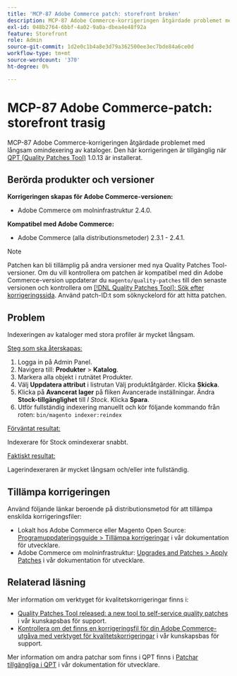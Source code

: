 ```yaml
---
title: 'MCP-87 Adobe Commerce patch: storefront broken'
description: MCP-87 Adobe Commerce-korrigeringen åtgärdade problemet med långsam omindexering av kataloger. Den här korrigeringen är tillgänglig när [QPT-verktyget (Quality Patches Tool)](/help/announcements/adobe-commerce-announcements/magento-quality-patches-released-new-tool-to-self-serve-quality-patches.md) 1.0.13 är installerat.
exl-id: 048b2764-6bbf-4a02-9a0a-dbea4e48f92a
feature: Storefront
role: Admin
source-git-commit: 1d2e0c1b4a8e3d79a362500ee3ec7bde84a6ce0d
workflow-type: tm+mt
source-wordcount: '370'
ht-degree: 0%

---
```


# MCP-87 Adobe Commerce-patch: storefront trasig

MCP-87 Adobe Commerce-korrigeringen åtgärdade problemet med långsam omindexering av kataloger. Den här korrigeringen är tillgänglig när [QPT (Quality Patches Tool)](/help/announcements/adobe-commerce-announcements/magento-quality-patches-released-new-tool-to-self-serve-quality-patches.md) 1.0.13 är installerat.

## Berörda produkter och versioner

**Korrigeringen skapas för Adobe Commerce-versionen:**

* Adobe Commerce om molninfrastruktur 2.4.0.

**Kompatibel med Adobe Commerce:**

* Adobe Commerce (alla distributionsmetoder) 2.3.1 - 2.4.1.

>[!NOTE]
>
>Patchen kan bli tillämplig på andra versioner med nya Quality Patches Tool-versioner. Om du vill kontrollera om patchen är kompatibel med din Adobe Commerce-version uppdaterar du `magento/quality-patches` till den senaste versionen och kontrollera om [[!DNL Quality Patches Tool]: Sök efter korrigeringssida](https://devdocs.magento.com/quality-patches/tool.html#patch-grid). Använd patch-ID:t som söknyckelord för att hitta patchen.

## Problem

Indexeringen av kataloger med stora profiler är mycket långsam.

<u>Steg som ska återskapas:</u>

1. Logga in på Admin Panel.
1. Navigera till: **Produkter** > **Katalog**.
1. Markera alla objekt i rutnätet Produkter.
1. Välj **Uppdatera attribut** i listrutan Välj produktåtgärder. Klicka **Skicka**.
1. Klicka på **Avancerat lager** på fliken Avancerade inställningar. Ändra **Stock-tillgänglighet** till *I Stock*. Klicka **Spara**.
1. Utför fullständig indexering manuellt och kör följande kommando från roten: `bin/magento indexer:reindex`

<u>Förväntat resultat:</u>

Indexerare för Stock omindexerar snabbt.

<u>Faktiskt resultat:</u>

Lagerindexeraren är mycket långsam och/eller inte fullständig.

## Tillämpa korrigeringen

Använd följande länkar beroende på distributionsmetod för att tillämpa enskilda korrigeringsfiler:

* Lokalt hos Adobe Commerce eller Magento Open Source: [Programuppdateringsguide > Tillämpa korrigeringar](https://devdocs.magento.com/guides/v2.4/comp-mgr/patching/mqp.html) i vår dokumentation för utvecklare.
* Adobe Commerce om molninfrastruktur: [Upgrades and Patches > Apply Patches](https://devdocs.magento.com/cloud/project/project-patch.html) i vår dokumentation för utvecklare.

## Relaterad läsning

Mer information om verktyget för kvalitetskorrigeringar finns i:

* [Quality Patches Tool released: a new tool to self-service quality patches](/help/announcements/adobe-commerce-announcements/magento-quality-patches-released-new-tool-to-self-serve-quality-patches.md) i vår kunskapsbas för support.
* [Kontrollera om det finns en korrigeringsfil för din Adobe Commerce-utgåva med verktyget för kvalitetskorrigeringar](/help/support-tools/patches-available-in-qpt-tool/check-patch-for-magento-issue-with-magento-quality-patches.md) i vår kunskapsbas för support.

Mer information om andra patchar som finns i QPT finns i [Patchar tillgängliga i QPT](https://devdocs.magento.com/quality-patches/tool.html#patch-grid) i vår dokumentation för utvecklare.
